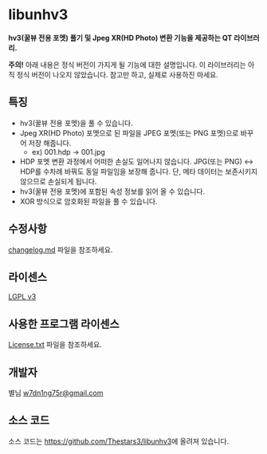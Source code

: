 ﻿libunhv3
=============
**hv3(꿀뷰 전용 포멧) 풀기 및 Jpeg XR(HD Photo) 변환 기능을 제공하는 QT 라이브러리.**

**주의!** 아래 내용은 정식 버전이 가지게 될 기능에 대한 설명입니다. 이 라이브러리는 아직 정식 버전이 나오지 않았습니다. 참고만 하고, 실제로 사용하진 마세요.

## 특징

- hv3(꿀뷰 전용 포멧)을 풀 수 있습니다.
- Jpeg XR(HD Photo) 포멧으로 된 파일을 JPEG 포멧(또는 PNG 포멧)으로 바꾸어 저장 해줍니다.
	+ ex) 001.hdp -> 001.jpg
- HDP 포멧 변환 과정에서 어떠한 손실도 일어나지 않습니다. JPG(또는 PNG) <-> HDP를 수차례 바꿔도 동일 파일임을 보장해 줍니다. 단, 메타 데이터는 보존시키지 않으므로 손실되게 됩니다.
- hv3(꿀뷰 전용 포멧)에 포함된 속성 정보를 읽어 올 수 있습니다.
- XOR 방식으로 암호화된 파일을 풀 수 있습니다.

## 수정사항

[changelog.md](changelog.md) 파일을 참조하세요.

## 라이센스

[LGPL v3](COPYING)

## 사용한 프로그램 라이센스

[License.txt](License.txt) 파일을 참조하세요.

## 개발자

별님 <w7dn1ng75r@gmail.com>

## 소스 코드

소스 코드는 <https://github.com/Thestars3/libunhv3>에 올려져 있습니다.
